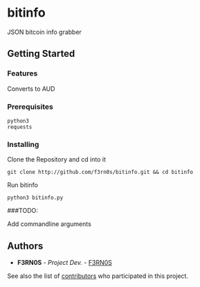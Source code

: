 # bitinfo

JSON bitcoin info grabber

## Getting Started

### Features

Converts to AUD

### Prerequisites

```
python3
requests
```

### Installing

Clone the Repository and cd into it

```
git clone http://github.com/f3rn0s/bitinfo.git && cd bitinfo
```

Run bitinfo

```
python3 bitinfo.py
```

###TODO:

Add commandline arguments

## Authors

* **F3RN0S** - *Project Dev.* - [F3RN0S](https://github.com/f3rn0s)

See also the list of [contributors](https://github.com/f3rn0s/bitinfo/contributors) who participated in this project.

